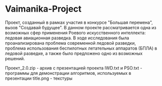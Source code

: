 # Vaimanika-Project
Проект, созданный в рамках участия в конкурсе "Большая перемена", вызов "Создавай будущее". В данном проекте рассматривается одна из возможных сфер применения Роевого искусственного интеллекта: ледовая авиационная разведка. В ходе исследования была проанализирована проблема современной ледовой разведки, проблема использования беспилотных летательных аппаратов (БПЛА) в ледовой разведке, а также было предложено одно из возможных решений.

Проект_2.0.zip - архив с презентацией проекта
IWD.txt и PSO.txt - программы для демонстрации алгоритмов, используемых в презентации
title.png - текстуры

